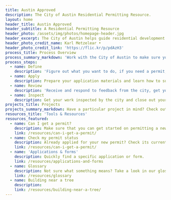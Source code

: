 ```yaml
---
title: Austin Approved
description: The City of Austin Residential Permitting Resource.
layout: home
header_title: Austin Approved
header_subtitle: A Residential Permitting Resource
header_photo: /assets/img/photos/homepage-header.jpg
header_excerpt: The City of Austin helps guide residential development to promote safe and sustainable growth.
header_photo_credit_name: Karl Metzelear •
header_photo_credit_link: 'https://flic.kr/p/pdAzH3'
process_title: Process Overview
process_summary_markdown: 'Work with the City of Austin to make sure your next building or renovation project is safe, sustainable, and permitted. There are four key steps to getting a permit.'
process_steps:
  - name: Define
    description: 'Figure out what you want to do, if you need a permit, and how to get a free consultation.'
  - name: Apply
    description: Prepare your application materials and learn how to submit your application.
  - name: Review
    description: 'Receive and respond to feedback from the city, get your permit, and begin your project.'
  - name: Inspect
    description: Get your work inspected by the city and close out your permit(s).
projects_title: Projects
projects_summary_markdown: Have a particular project in mind? Check out our detailed guides to permitting some common Austin residential projects.
resources_title: 'Tools & Resources'
resources_featured:
  - name: Can I get a permit?
    description: Make sure that you can get started on permitting a new project with the City.
    link: /resources/can-i-get-a-permit/
  - name: Check my permit status
    description: Already applied for your new permit? Check its current status.
    link: /resources/can-i-get-a-permit/
  - name: 'Applications & forms'
    description: Quickly find a specific application or form.
    link: /resources/applications-and-forms
  - name: Glossary
    description: Not sure what something means? Take a look in our glossary of terms.
    link: /resources/glossary
  - name: Building near a tree
    description:
    link: /resources/building-near-a-tree/
---
```



